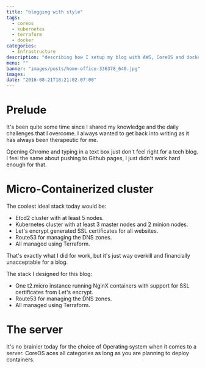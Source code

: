 ```yaml
---
title: "blogging with style"
tags:
  - coreos
  - kubernetes
  - terraform
  - docker
categories:
  - Infrastructure
description: "describing how I setup my blog with AWS, CoreOS and docker"
menu: ""
banner: "images/posts/home-office-336378_640.jpg"
images:
date: "2016-08-21T18:21:02-07:00"
---
```


# Prelude

It's been quite some time since I shared my knowledge and the daily
challenges that I overcome. I always wanted to get back into writing as
it has always been therapeutic for me.

Opening Chrome and typing in a text box just don't feel right for a tech
blog. I feel the same about pushing to Github pages, I just didn't work
hard enough for that.

# Micro-Containerized cluster

The coolest ideal stack today would be:
- Etcd2 cluster with at least 5 nodes.
- Kubernetes cluster with at least 3 master nodes and 2 minion nodes.
- Let's encrypt generated SSL certificates for all websites.
- Route53 for managing the DNS zones.
- All managed using Terraform.

That's exactly what I did for work, but it's just way overkill and
financially unacceptable for a blog.

The stack I designed for this blog:
- One t2.micro instance running NginX containers with support for SSL
  certificates from Let's encrypt.
- Route53 for managing the DNS zones.
- All managed using Terraform.

<!--more-->

# The server

It's no brainier today for the choice of Operating system when it comes
to a server. CoreOS aces all categories as long as you are planning to
deploy containers.
